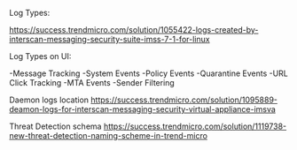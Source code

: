 
Log Types:

https://success.trendmicro.com/solution/1055422-logs-created-by-interscan-messaging-security-suite-imss-7-1-for-linux


Log Types on UI:

-Message Tracking
-System Events
-Policy Events
-Quarantine Events
-URL Click Tracking
-MTA Events
-Sender Filtering

Daemon logs location
https://success.trendmicro.com/solution/1095889-deamon-logs-for-interscan-messaging-security-virtual-appliance-imsva

Threat Detection schema
https://success.trendmicro.com/solution/1119738-new-threat-detection-naming-scheme-in-trend-micro
